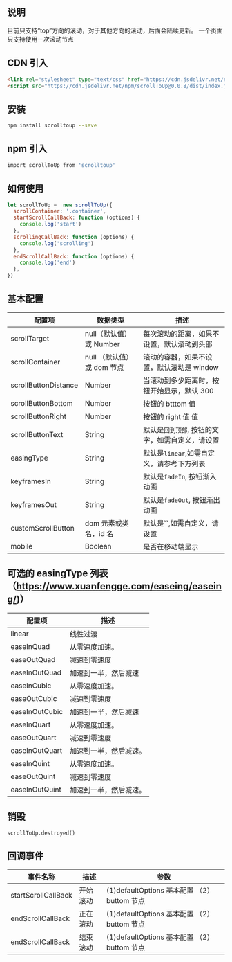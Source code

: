 ## 说明

目前只支持“top”方向的滚动，对于其他方向的滚动，后面会陆续更新。
一个页面只支持使用一次滚动节点 


## CDN 引入


```html
<link rel="stylesheet" type="text/css" href="https://cdn.jsdelivr.net/npm/scrollToUp@0.0.8/dist/index.css" />
<script src="https://cdn.jsdelivr.net/npm/scrollToUp@0.0.8/dist/index.js"></script>
```

## 安装
 

```bash
npm install scrolltoup --save
```
 


## npm 引入
 

```bash
import scrollToUp from 'scrolltoup'
```
 


## 如何使用


```js
let scrollToUp =  new scrollToUp({
  scrollContainer: '.container',
  startScrollCallBack: function (options) {
    console.log('start')
  },
  scrollingCallBack: function (options) {
    console.log('scrolling')
  },
  endScrollCallBack: function (options) {
    console.log('end')
  },
})
```
 


## 基本配置
 

| 配置项               | 数据类型                   | 描述                                             |
| -------------------- | -------------------------- | ------------------------------------------------ |
| scrollTarget         | null（默认值）或 Number    | 每次滚动的距离，如果不设置，默认滚动到头部       |
| scrollContainer      | null （默认值）或 dom 节点 | 滚动的容器，如果不设置，默认滚动是 window        |
| scrollButtonDistance | Number                     | 当滚动到多少距离时，按钮开始显示，默认 300       |
| scrollButtonBottom   | Number                     | 按钮的 btttom 值                                 |
| scrollButtonRight    | Number                     | 按钮的 right 值 值                               |
| scrollButtonText     | String                     | 默认是`回到顶部`, 按钮的文字，如需自定义，请设置 |
| easingType           | String                     | 默认是`linear`,如需自定义，请参考下方列表        |
| keyframesIn          | String                     | 默认是`fadeIn`, 按钮渐入动画                     |
| keyframesOut         | String                     | 默认是`fadeOut`, 按钮渐出动画                    |
| customScrollButton   | dom 元素或类名，id 名      | 默认是``,如需自定义，请设置                      |
| mobile               | Boolean                    | 是否在移动端显示                                 |

## 可选的 easingType 列表（https://www.xuanfengge.com/easeing/easeing/)）
 


| 配置项         | 描述                   |
| -------------- | ---------------------- |
| linear         | 线性过渡               |
| easeInQuad     | 从零速度加速。         |
| easeOutQuad    | 减速到零速度           |
| easeInOutQuad  | 加速到一半，然后减速   |
| easeInCubic    | 从零速度加速。         |
| easeOutCubic   | 减速到零速度           |
| easeInOutCubic | 加速到一半，然后减速   |
| easeInQuart    | 从零速度加速。         |
| easeOutQuart   | 减速到零速度           |
| easeInOutQuart | 加速到一半，然后减速。 |
| easeInQuint    | 从零速度加速。         |
| easeOutQuint   | 减速到零速度           |
| easeInOutQuint | 加速到一半，然后减速。 |
 


## 销毁
 

```
scrollToUp.destroyed()
```
 


## 回调事件
 

| 事件名称            | 描述     | 参数                                        |
| ------------------- | -------- | ------------------------------------------- |
| startScrollCallBack | 开始滚动 | (1)defaultOptions 基本配置 （2）buttom 节点 |
| endScrollCallBack   | 正在滚动 | (1)defaultOptions 基本配置 （2）buttom 节点 |
| endScrollCallBack   | 结束滚动 | (1)defaultOptions 基本配置 （2）buttom 节点 |
